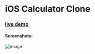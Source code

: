 
# iOS Calculator Clone
### [live demo](https://calculator-acv.netlify.app)

#### Screenshots:
![image](https://github.com/arjuncvinod/ios-calculator-clone/assets/68469520/5d001f70-9d40-4447-8119-6f8dd5e90f20)

